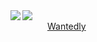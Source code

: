 <a href="https://github.com/anuraghazra/github-readme-stats">
  <img align="left" src="https://github-readme-stats.vercel.app/api?username=Kazuya-Sakamoto&theme=midnight-purple&show_icons=true" />
</a>
<a href="https://github.com/anuraghazra/github-readme-stats">
  <img align="left" src="https://github-readme-stats.vercel.app/api/top-langs/?username=Kazuya-Sakamoto&theme=midnight-purple" />
</a>
<p align="left">
  <a href="https://twitter.com/sakamotokazuyat"><img src="https://img.shields.io/twitter/follow/sakamotokazuyat?style=social" height="17px;" /></a>
    <a href="https://www.wantedly.com/users/117572761">Wantedly</a>
<p>
